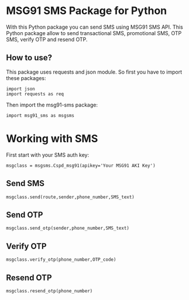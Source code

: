 # MSG91 SMS Package for Python
With this Python package you can send SMS using MSG91 SMS API. This Python package allow to send transactional SMS, promotional SMS, OTP SMS, verify OTP and resend OTP.

## How to use?
This package uses requests and json module. So first you have to import these packages:

```
import json
import requests as req
```

Then import the msg91-sms package:

```
import msg91_sms as msgsms
```

# Working with SMS

First start with your SMS auth key:
```
msgclass = msgsms.Cspd_msg91(apikey='Your MSG91 AKI Key')
```

## Send SMS
```
msgclass.send(route,sender,phone_number,SMS_text)
```

## Send OTP
```
msgclass.send_otp(sender,phone_number,SMS_text)
```

## Verify OTP
```
msgclass.verify_otp(phone_number,OTP_code)
```

## Resend OTP
```
msgclass.resend_otp(phone_number)
```
